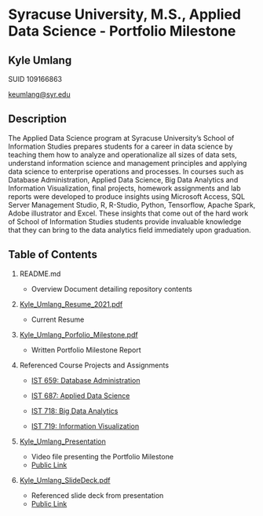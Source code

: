 # Syracuse University, M.S., Applied Data Science - Portfolio Milestone
## Kyle Umlang

SUID 109166863

keumlang@syr.edu

## Description

The Applied Data Science program at Syracuse University’s School of Information Studies prepares students for a career in data science by teaching them how to analyze and operationalize all sizes of data sets, understand information science and management principles and applying data science to enterprise operations and processes. In courses such as Database Administration, Applied Data Science, Big Data Analytics and Information Visualization, final projects, homework assignments and lab reports were developed to produce insights using Microsoft Access, SQL Server Management Studio, R, R-Studio, Python, Tensorflow, Apache Spark, Adobe illustrator and Excel. These insights that come out of the hard work of School of Information Studies students provide invaluable knowledge that they can bring to the data analytics field immediately upon graduation.

## Table of Contents

1. README.md 
    - Overview Document detailing repository contents

2. [Kyle_Umlang_Resume_2021.pdf](https://github.com/SLPeoples/MSADS_Portfolio/blob/master/SamuelPeoplesResume.pdf)
    - Current Resume

3. [Kyle_Umlang_Porfolio_Milestone.pdf](https://github.com/SLPeoples/MSADS_Portfolio/blob/master/SamuelPeoplesPorfolioMilestone.pdf)
    - Written Portfolio Milestone Report

4. Referenced Course Projects and Assignments
    * [IST 659: Database Administration](https://github.com/SLPeoples/MSADS_Portfolio/tree/master/IST659_DatabaseAdministration)
    
    * [IST 687: Applied Data Science](https://github.com/SLPeoples/MSADS_Portfolio/tree/master/IST707_DataAnalytics)
    
    * [IST 718: Big Data Analytics](https://github.com/SLPeoples/MSADS_Portfolio/tree/master/IST736_TextMining)
   
    * [IST 719: Information Visualization](https://github.com/SLPeoples/MSADS_Portfolio/tree/master/MAR653_Marketing_Analytics)
  
5. [Kyle_Umlang_Presentation](https://github.com/SLPeoples/MSADS_Portfolio/blob/master/SamuelPeoplesPortfolioPresentation.mp4)
    - Video file presenting the Portfolio Milestone
    - [Public Link](https://drive.google.com/file/d/14trGneXIW-ruNCRR72VuDjUuIcvvGWCq/view?usp=sharing)

6. [Kyle_Umlang_SlideDeck.pdf](https://github.com/SLPeoples/MSADS_Portfolio/blob/master/SamuelPeoplesSlideDeck.pdf)
    - Referenced slide deck from presentation
    - [Public Link](https://docs.google.com/presentation/d/1bqwMwGoYIJwLUIqbyQqR9Gt7lUvXwEGusEO_b0gOHYM/edit?usp=sharing)
